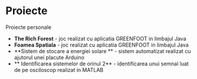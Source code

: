 # Proiecte
Proiecte personale
- **The Rich Forest** - joc realizat cu aplicatia GREENFOOT in limbajul Java
- **Foamea Spatiala** - joc realizat cu aplicatia GREENFOOT in limbajul Java
- **Sistem de stocare a energiei solare ** - sistem automatizat realizat cu ajutorul unei placute Arduino
- ** Identificarea sistemelor de orinul 2** - identificarea unui semnal luat de pe osciloscop realizat in MATLAB 
